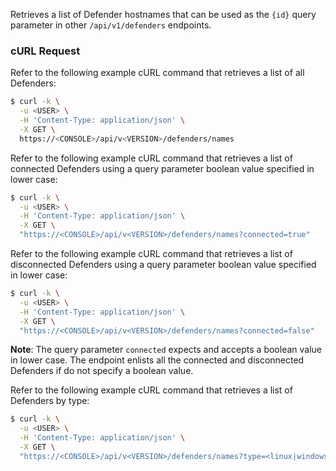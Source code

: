 Retrieves a list of Defender hostnames that can be used as the `{id}` query parameter in other `/api/v1/defenders` endpoints.

### cURL Request

Refer to the following example cURL command that retrieves a list of all Defenders:

```bash
$ curl -k \
  -u <USER> \
  -H 'Content-Type: application/json' \
  -X GET \
  https://<CONSOLE>/api/v<VERSION>/defenders/names
```

Refer to the following example cURL command that retrieves a list of connected Defenders using a query parameter boolean value specified in lower case:

```bash
$ curl -k \
  -u <USER> \
  -H 'Content-Type: application/json' \
  -X GET \
  "https://<CONSOLE>/api/v<VERSION>/defenders/names?connected=true"
```

Refer to the following example cURL command that retrieves a list of disconnected Defenders using a query parameter boolean value specified in lower case:

```bash
$ curl -k \
  -u <USER> \
  -H 'Content-Type: application/json' \
  -X GET \
  "https://<CONSOLE>/api/v<VERSION>/defenders/names?connected=false"
```
**Note**: The query parameter `connected` expects and accepts a boolean value in lower case. 
The endpoint enlists all the connected and disconnected Defenders if do not specify a boolean value.

Refer to the following example cURL command that retrieves a list of Defenders by type:

```bash
$ curl -k \
  -u <USER> \
  -H 'Content-Type: application/json' \
  -X GET \
  "https://<CONSOLE>/api/v<VERSION>/defenders/names?type=<linux|windows|docker|...>"
```
